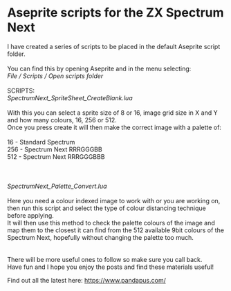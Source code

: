 # Aseprite scripts for the ZX Spectrum Next

I have created a series of scripts to be placed in the default Aseprite script folder.<br>
<br>
You can find this by opening Aseprite and in the menu selecting:<br>
_File / Scripts / Open scripts folder_<br>
<br>
SCRIPTS:<br>
_SpectrumNext_SpriteSheet_CreateBlank.lua_<br>
<br>
With this you can select a sprite size of 8 or 16, image grid size in X and Y and how many colours, 16, 256 or 512.<br>
Once you press create it will then make the correct image with a palette of:<br>
<br>
16  - Standard Spectrum<br>
256 - Spectrum Next RRRGGGBB<br>
512 - Spectrum Next RRRGGGBBB<br>
<br><br><br>
_SpectrumNext_Palette_Convert.lua_<br>
<br>
Here you need a colour indexed image to work with or you are working on, then run this script and select the type of colour distancing technique before applying.<br>
It will then use this method to check the palette colours of the image and map them to the closest it can find from the 512 available 9bit colours of the Spectrum Next, hopefully without changing the palette too much.
<br><br><br>
There will be more useful ones to follow so make sure you call back.<br>
Have fun and I hope you enjoy the posts and find these materials useful!<br>

Find out all the latest here: https://www.pandapus.com/

